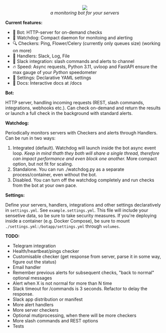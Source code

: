 <p align="center">
<img src="https://repository-images.githubusercontent.com/557768275/6a8a5d08-dc4f-4c19-9466-024af5c4d828">
<br>
<em>a monitoring bot for your servers</em>
</p>

**Current features:**

- :robot: Bot: HTTP-server for on-demand checks
- :dog: Watchdog: Compact daemon for monitoing and alerting
- :mag: Checkers: Ping, Flower/Celery (currently only queues size) (working on more)
- :loudspeaker: Handlers: Slack, Log, File
- :speech_balloon: Slack integration: slash commands and alerts to channel
- :fire: Speed: Async requests, Python 3.11, uvloop and FastAPI ensure the max gauge of your *Python* 
speedometer
- :hibiscus: Settings: Declarative YAML settings
- :notebook: Docs: Interactive docs at /docs

**Bot:**

HTTP server, handling incoming requests (REST, slash commands, integrations, webhooks etc.). Can check on-demand and return the results or launch a full check in the background with standard alerts.

**Watchdog:**

Periodically monitors servers with Checkers and alerts through Handlers.
Can be run in two ways:

1) Integrated (default).
Watchdog will launch inside the bot async event loop. *Keep in mind thath they both will share a single thread, therefore can impact performance and even block one another.*
More compact option, but not fit for scaling.
2) Standalone.
You can run ./watchdog.py as a separate process/container, even without the bot.
3) Disabled.
You can turn off the watchdog completely and run checks from the bot at your own pace.

**Settings:**

Define your servers, handlers, integrations and other settings declaratively in `settings.yml`. See `example.settings.yml`.
This file will include your sensetive data, so be sure to take security measures.
If you're deploying inside a container (e.g. Docker Compose), be sure to mount `./settings.yml:/botapp/settings.yml` through `volumes`.

**TODO:**

- Telegram integration
- Health/heartbeat/pings checker
- Customisable checker (get response from server, parse it in some way, figure out the status)
- Email handler
- Remember previous alerts for subsequent checks, "back to normal" optional messages
- Alert when X is not normal for more than N time
- Slack timeout for /commands is 3 seconds. Refactor to delay the response.
- Slack app distribution or manifest
- More alert handlers
- More server checkers
- Optional mutiprocessing, when there will be more checkers
- More slash commands and REST options
- Tests
